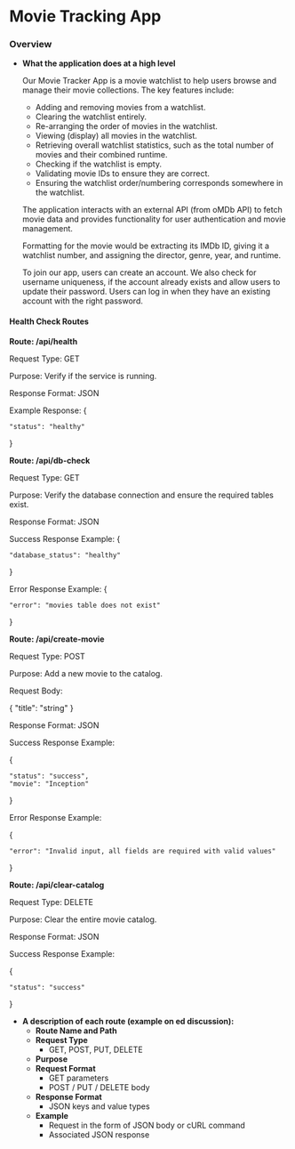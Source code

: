 # Movie Tracking App
### Overview

- **What the application does at a high level**

  Our Movie Tracker App is a movie watchlist to help users browse and manage their movie collections. The key features include:
  - Adding and removing movies from a watchlist.
  - Clearing the watchlist entirely.
  - Re-arranging the order of movies in the watchlist.
  - Viewing (display) all movies in the watchlist.
  - Retrieving overall watchlist statistics, such as the total number of movies and their combined runtime.
  - Checking if the watchlist is empty.
  - Validating movie IDs to ensure they are correct.
  - Ensuring the watchlist order/numbering corresponds somewhere in the watchlist.

  The application interacts with an external API (from oMDb API) to fetch movie data and provides functionality for user authentication and movie management.

  Formatting for the movie would be extracting its IMDb ID, giving it a watchlist number, and assigning the director, genre, year, and runtime.

  To join our app, users can create an account. We also check for username uniqueness, if the account already exists and allow users to update their password. Users can log in when they have an existing account with the right password.

#### Health Check Routes
**Route: /api/health**

  Request Type: GET
  
  Purpose: Verify if the service is running.
  
  Response Format: JSON
  
  Example Response:
  {
  
    "status": "healthy"
    
  }
  
**Route: /api/db-check**

Request Type: GET

Purpose: Verify the database connection and ensure the required tables exist.

Response Format: JSON
  
  Success Response Example:
  {
  
    "database_status": "healthy"
  
  }
  
  Error Response Example:
  {
  
    "error": "movies table does not exist"
  
  }

**Route: /api/create-movie**

Request Type: POST

Purpose: Add a new movie to the catalog.

Request Body:

  {
    "title": "string"
  }
  
  Response Format: JSON
  
  Success Response Example:
  
  {
  
    "status": "success",
    "movie": "Inception"
    
  }

Error Response Example:

  {
  
    "error": "Invalid input, all fields are required with valid values"
  
  }

**Route: /api/clear-catalog**

Request Type: DELETE

Purpose: Clear the entire movie catalog.

Response Format: JSON

Success Response Example:

  {
  
    "status": "success"
  
  }
- **A description of each route (example on ed discussion):**
  - **Route Name and Path**
  - **Request Type**
    - GET, POST, PUT, DELETE
  - **Purpose**
  - **Request Format**
    - GET parameters
    - POST / PUT / DELETE body
  - **Response Format**
    - JSON keys and value types
  - **Example**
    - Request in the form of JSON body or cURL command
    - Associated JSON response
